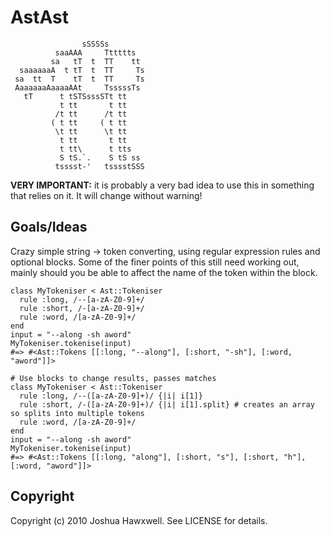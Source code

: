 # AstAst


                    sSSSSs
              saaAAA     Tttttts
             sa   tT  t  TT    tt
      saaaaaaA  t tT  t  TT     Ts
     sa  tt  T    tT  t  TT     Ts   
     AaaaaaaAaaaaAAt     TsssssTs
       tT      t tSTSsssSTt tt
               t tt       t tt
              /t tt      /t tt  
             ( t tt     ( t tt  
              \t tt      \t tt  
               t tt       t tt
               t tt\      t tts
               S tS.`.    S tS ss
              tsssst-'   tsssstSSS




__VERY IMPORTANT:__ it is probably a very bad idea to use this in something that relies on it. It will change without warning!

## Goals/Ideas

Crazy simple string -> token converting, using regular expression rules and optional blocks. Some of the finer points of this still need working out, mainly should you be able to affect the name of the token within the block.

    class MyTokeniser < Ast::Tokeniser
      rule :long, /--[a-zA-Z0-9]+/
      rule :short, /-[a-zA-Z0-9]+/
      rule :word, /[a-zA-Z0-9]+/
    end
    input = "--along -sh aword"
    MyTokeniser.tokenise(input)
    #=> #<Ast::Tokens [[:long, "--along"], [:short, "-sh"], [:word, "aword"]]>
    
    # Use blocks to change results, passes matches
    class MyTokeniser < Ast::Tokeniser
      rule :long, /--([a-zA-Z0-9]+)/ {|i| i[1]}
      rule :short, /-([a-zA-Z0-9]+)/ {|i| i[1].split} # creates an array so splits into multiple tokens
      rule :word, /[a-zA-Z0-9]+/
    end
    input = "--along -sh aword"
    MyTokeniser.tokenise(input)
    #=> #<Ast::Tokens [[:long, "along"], [:short, "s"], [:short, "h"], [:word, "aword"]]>
    

## Copyright

Copyright (c) 2010 Joshua Hawxwell. See LICENSE for details.
